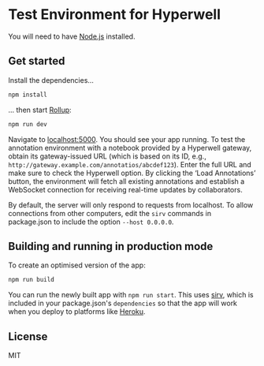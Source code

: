 # Test Environment for Hyperwell

You will need to have [Node.js](https://nodejs.org) installed.

## Get started

Install the dependencies...

```bash
npm install
```

... then start [Rollup](https://rollupjs.org):

```bash
npm run dev
```

Navigate to [localhost:5000](http://localhost:5000). You should see your app running. To test the annotation environment with a notebook provided by a Hyperwell gateway, obtain its gateway-issued URL (which is based on its ID, e.g., `http://gateway.example.com/annotatios/abcdef123`). Enter the full URL and make sure to check the Hyperwell option. By clicking the ‘Load Annotations’ button, the environment will fetch all existing annotations and establish a WebSocket connection for receiving real-time updates by collaborators.

By default, the server will only respond to requests from localhost. To allow connections from other computers, edit the `sirv` commands in package.json to include the option `--host 0.0.0.0`.

## Building and running in production mode

To create an optimised version of the app:

```bash
npm run build
```

You can run the newly built app with `npm run start`. This uses [sirv](https://github.com/lukeed/sirv), which is included in your package.json's `dependencies` so that the app will work when you deploy to platforms like [Heroku](https://heroku.com).


## License

MIT
